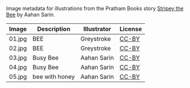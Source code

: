 Image metadata for illustrations from the Pratham Books story [Stripey the Bee](https://storyweaver.org.in/stories/2052-stripey-the-bee) by Aahan Sarin.

Image | Description | Illustrator | License
----- | ----------- | ----------- | -------
01.jpg | BEE | Greystroke | [CC-BY](https://creativecommons.org/licenses/by/4.0/)
02.jpg | BEE | Greystroke | [CC-BY](https://creativecommons.org/licenses/by/4.0/)
03.jpg | Busy Bee | Aahan Sarin | [CC-BY](https://creativecommons.org/licenses/by/4.0/)
04.jpg | Busy Bee | Aahan Sarin | [CC-BY](https://creativecommons.org/licenses/by/4.0/)
05.jpg | bee with honey | Aahan Sarin | [CC-BY](https://creativecommons.org/licenses/by/4.0/)
